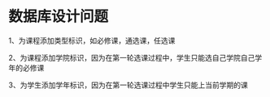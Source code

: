 # 数据库设计问题

1、为课程添加类型标识，如必修课，通选课，任选课

2、为课程添加学院标识，因为在第一轮选课过程中，学生只能选自己学院自己学年的必修课

3、为学生添加学年标识，因为在第一轮选课过程中学生只能上当前学期的课

